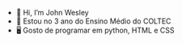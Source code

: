 - 👋 Hi, I’m John Wesley
- 📖 Estou no 3 ano do Ensino Médio do COLTEC
- 🖥️ Gosto de programar em python, HTML e CSS

<!---
JohnBaska/JohnBaska is a ✨ special ✨ repository because its `README.md` (this file) appears on your GitHub profile.
You can click the Preview link to take a look at your changes.
--->
